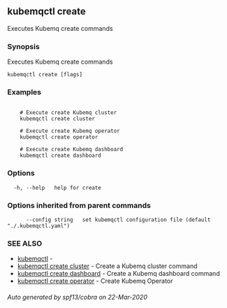 ## kubemqctl create

Executes Kubemq create commands

### Synopsis

Executes Kubemq create commands

```
kubemqctl create [flags]
```

### Examples

```

	# Execute create Kubemq cluster
	kubemqctl create cluster	
	
	# Execute create Kubemq operator
	kubemqctl create operator

	# Execute create Kubemq dashboard
	kubemqctl create dashboard

```

### Options

```
  -h, --help   help for create
```

### Options inherited from parent commands

```
      --config string   set kubemqctl configuration file (default "./.kubemqctl.yaml")
```

### SEE ALSO

* [kubemqctl](kubemqctl.md)	 - 
* [kubemqctl create cluster](kubemqctl_create_cluster.md)	 - Create a Kubemq cluster command
* [kubemqctl create dashboard](kubemqctl_create_dashboard.md)	 - Create a Kubemq dashboard command
* [kubemqctl create operator](kubemqctl_create_operator.md)	 - Create Kubemq Operator

###### Auto generated by spf13/cobra on 22-Mar-2020
